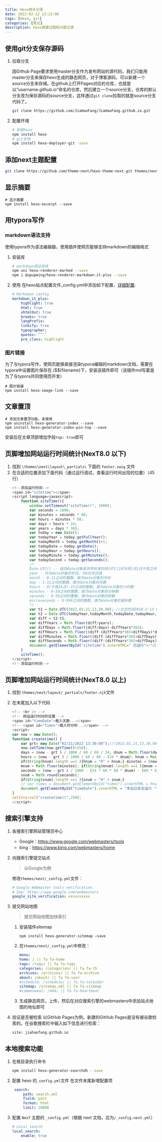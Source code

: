 ```yaml
---
title: Hexo相关记录
date: 2022-02-22 13:22:06
tags: [Hexo, git]
categories: [笔记]
description: hexo搭建过程和问题记录
---
```


## 使用git分支保存源码

1. 拉取分支

	因Github Page要求使用master分支作为发布网站的源代码，我们只能用master分支来保存hexo生成的静态网页，对于博客源码，可以新建一个source分支来存储。在github上打开Pages对应的仓库，也就是以”username.github.io”命名的仓库，然后建立一个source分支，仓库的默认分支改为保存源码的source分支，这样通过`git clone`拉取的就是source分支代码了。

	```bash
	git clone https://github.com/JiaHaoFang/JiaHaoFang.github.io.git
	```

1. 配置环境
	```bash
	# 安装hexo
	npm install hexo
	# git支持
	npm install hexo-deployer-git -save
	```

## 添加next主题配置
```bash
git clone https://github.com/theme-next/hexo-theme-next.git themes/next
```

## 显示摘要
```shell
# 显示摘要
npm install hexo-excerpt --save
```

## 用typora写作
### markdown语法支持
使用typora作为语法编辑器，使用插件使网页能够支持markdown的编辑格式

1. 安装库

	```bash
	# markdown语法支持
	npm uni hexo-renderer-marked --save
	npm i @upupming/hexo-renderer-markdown-it-plus --save
	```

2. 使用
   在hexo站点配置文件_config.yml中添加如下配置，[详细配置](https://github.com/CHENXCHEN/hexo-renderer-markdown-it-plus):

	```yaml
	# Markdown config
	markdown_it_plus:
		highlight: true
		html: true
		xhtmlOut: true
		breaks: true
		langPrefix:
		linkify: true
		typographer:
		quotes: “”‘’
		pre_class: highlight
	```

### 图片链接
为了与typora写作，使网页能够直接渲染typora编辑的markdown文档，需要在typora中设置图片保存在./$${filename}下，安装该插件即可（该插件md写着是为了与typora共同使用而开发）
```shell
# 图片链接
npm install hexo-image-link --save 
```

## 文章置顶
```shell
# 添加文章置顶功能，未使用
npm uninstall hexo-generator-index --save
npm install hexo-generator-index-pin-top --save
```
安装后在文章顶部增加字段`top: true`即可

## 页脚增加网站运行时间统计(NexT8.0 以下)

1. 找到 `\themes\next\layout\_partials\` 下面的 `footer.swig` 文件
2. 在合适的位置添加下面代码（通过运行调试，查看运行时间出现的位置）（45行）
	```JavaScript
	<!--添加运行时间-->
	<span id="sitetime"></span>
	<script language=javascript>
		function siteTime(){
			window.setTimeout("siteTime()", 1000);
			var seconds = 1000;
			var minutes = seconds * 60;
			var hours = minutes * 60;
			var days = hours * 24;
			var years = days * 365;
			var today = new Date();
			var todayYear = today.getFullYear();
			var todayMonth = today.getMonth()+1;
			var todayDate = today.getDate();
			var todayHour = today.getHours();
			var todayMinute = today.getMinutes();
			var todaySecond = today.getSeconds();
			/* 
			Date.UTC() -- 返回date对象距世界标准时间(UTC)1970年1月1日午夜之间的毫秒数(时间戳)
			year - 作为date对象的年份，为4位年份值
			month - 0-11之间的整数，做为date对象的月份
			day - 1-31之间的整数，做为date对象的天数
			hours - 0(午夜24点)-23之间的整数，做为date对象的小时数
			minutes - 0-59之间的整数，做为date对象的分钟数
			seconds - 0-59之间的整数，做为date对象的秒数
			microseconds - 0-999之间的整数，做为date对象的毫秒数
			*/
			var t1 = Date.UTC(2022,02,21,13,30,00); //北京时间2018-2-13 00:00:00
			var t2 = Date.UTC(todayYear,todayMonth,todayDate,todayHour,todayMinute,todaySecond);
			var diff = t2-t1;
			var diffYears = Math.floor(diff/years);
			var diffDays = Math.floor((diff/days)-diffYears*365);
			var diffHours = Math.floor((diff-(diffYears*365+diffDays)*days)/hours);
			var diffMinutes = Math.floor((diff-(diffYears*365+diffDays)*days-diffHours*hours)/minutes);
			var diffSeconds = Math.floor((diff-(diffYears*365+diffDays)*days-diffHours*hours-diffMinutes*minutes)/seconds);
			document.getElementById("sitetime").innerHTML=" 已运行"+/*diffYears+" 年 "+*/diffDays+" 天 "+diffHours+" 小时 "+diffMinutes+" 分钟 "+diffSeconds+" 秒";
		}
		siteTime();
	</script>
	<!--添加运行时间-->
	```

## 页脚增加网站运行时间统计(NexT8.0 以上)

1. 找到 `themes/next/layout/_partials/footer.njk`文件
2. 在末尾加入以下代码

	```JavaScript
	<!-- <br /> -->
	<!-- 网站运行时间的设置 -->
	<span id="timeDate">载入天数...</span>
	<!-- <span id="times">载入时分秒...</span> -->
	<script>
	var now = new Date();
	function createtime() {
		var grt= new Date("02/21/2022 13:30:00");//(2022,02,21,13,30,00)
		now.setTime(now.getTime()+250);
		days = (now - grt ) / 1000 / 60 / 60 / 24; dnum = Math.floor(days);
		hours = (now - grt ) / 1000 / 60 / 60 - (24 * dnum); hnum = Math.floor(hours);
		if(String(hnum).length ==1 ){hnum = "0" + hnum;} minutes = (now - grt ) / 1000 /60 - (24 * 60 * dnum) - (60 * hnum);
		mnum = Math.floor(minutes); if(String(mnum).length ==1 ){mnum = "0" + mnum;}
		seconds = (now - grt ) / 1000 - (24 * 60 * 60 * dnum) - (60 * 60 * hnum) - (60 * mnum);
		snum = Math.round(seconds);
		if(String(snum).length ==1 ){snum = "0" + snum;}
		// var times = document.getElementById("times").innerHTML = hnum + " 小时 " + mnum + " 分 " + snum + " 秒";
		document.getElementById("timeDate").innerHTML = "本站已安全运行 "+dnum+" 天 "+hnum + " 小时 " + mnum + " 分 " + snum + " 秒";
	}
	setInterval("createtime()",250);
	</script>
	```

## 搜索引擎支持
1. 各搜索引擎网站管理员中心

   * Google：https://www.google.com/webmasters/tools
   * bing：https://www.bing.com/webmasters/home

2. 向搜索引擎提交站点
	> 以Google为例
	
	修改`themes/next/_config.yml`文件：
	```yaml
	# Google Webmaster tools verification.
	# See: https://www.google.com/webmasters
	google_site_verification: xxxxxxxxxx
	```

3. 提交网站地图
	> 提交网站地图加快索引

   1. 安装插件sitemap

		```shell
		npm install hexo-generator-sitemap –save
		```

	2. 在`themes/next/_config.yml`中修改：

		```yaml
		menu:
		home: / || fa fa-home
		tags: /tags/ || fa fa-tags
		categories: /categories/ || fa fa-th
		archives: /archives/ || fa fa-archive
		about: /about/ || fa fa-user
		#schedule: /schedule/ || fa fa-calendar
		sitemap: /sitemap.xml || fa fa-sitemap
		#commonweal: /404/ || fa fa-heartbeat
		```

    3. 生成静态网页，上传，然后在对应搜索引擎的webmasters中添加站点地图的地址即可

4. 验证是否被检索
	以GitHub Pages为例，新建的GitHub Pages是没有被谷歌检索的。在谷歌搜索栏中输入如下信息进行检索：

	```html
	site: jiahaofang.github.io
	```

## 本地搜索功能
1. 在根目录执行命令
	``` bash
	npm install hexo-generator-searchdb --save
	```

2. 配置 hexo 的`_config.yml`文件
   在文件末尾新增配置项
   ```yaml
	search:
  		path: search.xml
  		field: post
  		format: html
  		limit: 10000
   	```

3. 配置 `NexT` 主题的 `_config.yml`（根据 next 文档，应为`/_config.next.yml`）
	```yaml
	# Local search
	local_search:
  		enable: true
   	```
